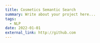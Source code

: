 ```yaml
---
title: Cosmetics Semantic Search
summary: Write about your project here...
tags:
  - NLP
date: 2022-01-01
external_link: http://github.com
---
```



